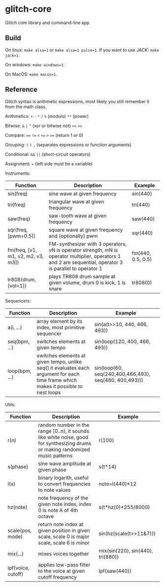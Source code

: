 # glitch-core

Glitch core library and command-line app

## Build

On linux: `make alsa=1` or `make alsa=1 pulse=1`. If you want to use JACK: `make jack=1`.

On windows: `make windows=1`.

On MacOS: `make macos=1`.

## Reference

Glitch syntax is arithmetic expressions, most likely you still remember it from
the math class.

Arithmetics: `+` `-` `*` `/` `%` (modulo) `**` (power)

Bitwise: `&` `|` `^` (xor or bitwise not) `<<` `>>`

Compare: `==` `!=` `<` `<=` `>` `>=` (return 1 or 0)

Grouping: `(` `)` `,` (separates expressions or function arguments)

Conditional: `&&` `||` (short-circuit operators)

Assignment: `=` (left side must be a variable)

Instruments:

| Function | Description | Example |
|----------|-------------|---------|
| sin(freq) | sine wave at given frequency | sin(440) |
| tri(freq) | triangular wave at given frequency | tri(440) |
| saw(freq) | saw-tooth wave at given frequency | saw(440) |
| sqr(freq, [pwm=0.5]) | square wave at given frequency and (optionally) pwm | sqr(440) |
| fm(freq, [v1, m1, v2, m2, v3, m3]) | FM-synthesizer with 3 operators, vN is operator strength, mN is operator multiplier, operators 1 and 2 are sequential, operator 3 is parallel to operator 1 | fm(440, 0.5, 0.5) |
| tr808(drum, [vol=1]) | plays TR808 drum sample at given volume, drum 0 is kick, 1 is snare | tr808(0) |

Sequencers:

| Function | Description | Example |
|----------|-------------|---------|
|a(i, ...) | array element by its index, most primitive sequencer | sin(a(t>>10, 440, 466, 493)) |
|seq(bpm, ...) | switches elements at given tempo | sin(loop(120, 400, 466, 493)) |
|loop(bpm, ...) | switches elements at given tempo, unlike seq() it evaluates each argument for each time frame which makes it possible to nest loops | sin(loop(60, seq(240,400,466,493), seq(480, 400,493))) |

Utils:

| Function | Description | Example |
|----------|-------------|---------|
| r(n) | random number in the range [0..n), it sounds like white noise, good for synthesizing drums or making randomized music patterns| r(100) |
| s(phase)  | sine wave amplitude at given phase | s(t*14) |
| l(x) | binary logarith, useful to convert frequencies to note values | note=l(440)*12 |
| hz(note) | note frequency of the given note index, index 0 is note A of 4th octave | s(t*hz(0)*255/8000) |
| scale(pos, mode) | return note index at given position in given scale, scale 0 is major scale, scale 6 is minor | sin(hz(scale(t>>11&7))) |
| mix(...) | mixes voices together | mix(sin(220), sin(440), tri(880)) |
| lpf(voice, cutoff) | applies low-pass filter to the voice at given cutoff frequency | lpf(saw(440)) |
